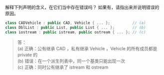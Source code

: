 解释下列声明的含义，在它们当中存在错误吗？
如果有，请指出来并说明错误的原因。

```cpp
class CADVehicle : public CAD, Vehicle { ... };          // (a)
class DblList : public List, public List { ... };        // (b)
class iostream : public istream, public ostream { ... }; // (c)
```

> 答：  
> (a) 正确：公有继承 CAD ，私有继承 Vehicle ，Vehicle 的所有成员都是 private 的  
> (b) 错误：在一个派生列表中，同一个基类只能出现一次  
> (c) 正确：同时公有继承了 istream 和 ostream
